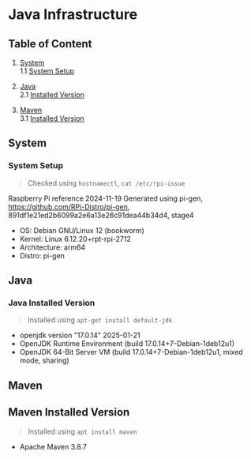# Java Infrastructure

## Table of Content

1. [System](#system) <br>
    1.1 [System Setup](#system-setup) <br>

2. [Java](#java) <br>
    2.1 [Installed Version](#java-installed-version) <br>
    
3. [Maven](#maven) <br>
    3.1 [Installed Version](#maven-installed-version) <br>
    

## System

### System Setup

> Checked using `hostnamectl`, `cat /etc/rpi-issue`

Raspberry Pi reference 2024-11-19
Generated using pi-gen, https://github.com/RPi-Distro/pi-gen, 891df1e21ed2b6099a2e6a13e26c91dea44b34d4, stage4

- OS: Debian GNU/Linux 12 (bookworm)
- Kernel: Linux 6.12.20+rpt-rpi-2712
- Architecture: arm64
- Distro: pi-gen

## Java

### Java Installed Version

> Installed using `apt-get install default-jdk`

- openjdk version "17.0.14" 2025-01-21
- OpenJDK Runtime Environment (build 17.0.14+7-Debian-1deb12u1)
- OpenJDK 64-Bit Server VM (build 17.0.14+7-Debian-1deb12u1, mixed mode, sharing)

## Maven

## Maven Installed Version

> Installed using `apt install maven`

- Apache Maven 3.8.7
